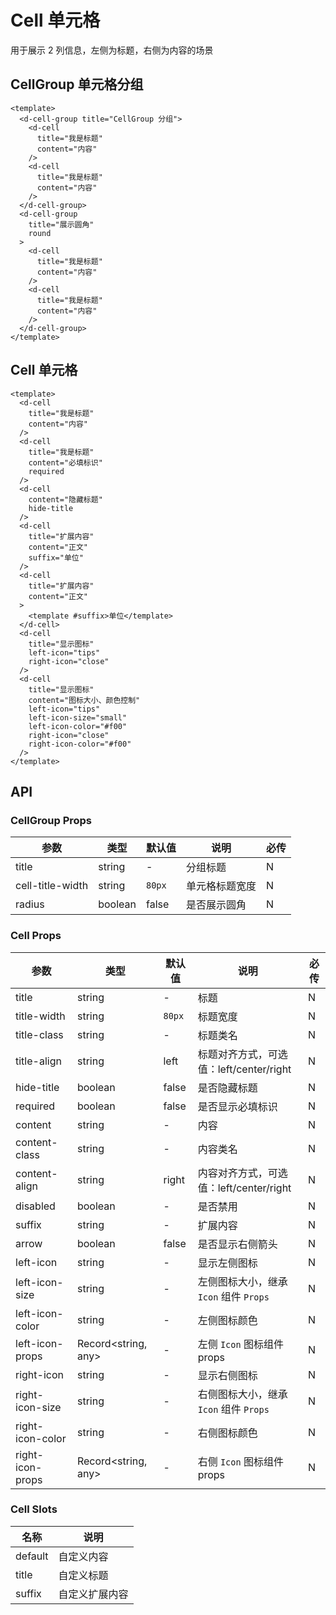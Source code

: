 # Cell 单元格

用于展示 2 列信息，左侧为标题，右侧为内容的场景

## CellGroup 单元格分组

```vue
<template>
  <d-cell-group title="CellGroup 分组">
    <d-cell
      title="我是标题"
      content="内容"
    />
    <d-cell
      title="我是标题"
      content="内容"
    />
  </d-cell-group>
  <d-cell-group
    title="展示圆角"
    round
  >
    <d-cell
      title="我是标题"
      content="内容"
    />
    <d-cell
      title="我是标题"
      content="内容"
    />
  </d-cell-group>
</template>
```

## Cell 单元格

```vue
<template>
  <d-cell
    title="我是标题"
    content="内容"
  />
  <d-cell
    title="我是标题"
    content="必填标识"
    required
  />
  <d-cell
    content="隐藏标题"
    hide-title
  />
  <d-cell
    title="扩展内容"
    content="正文"
    suffix="单位"
  />
  <d-cell
    title="扩展内容"
    content="正文"
  >
    <template #suffix>单位</template>
  </d-cell>
  <d-cell
    title="显示图标"
    left-icon="tips"
    right-icon="close"
  />
  <d-cell
    title="显示图标"
    content="图标大小、颜色控制"
    left-icon="tips"
    left-icon-size="small"
    left-icon-color="#f00"
    right-icon="close"
    right-icon-color="#f00"
  />
</template>
```

## API

### CellGroup Props

| 参数             | 类型    | 默认值 | 说明           | 必传 |
| ---------------- | ------- | ------ | -------------- | ---- |
| title            | string  | -      | 分组标题       | N    |
| cell-title-width | string  | `80px` | 单元格标题宽度 | N    |
| radius           | boolean | false  | 是否展示圆角   | N    |

### Cell Props

| 参数             | 类型                | 默认值 | 说明                                    | 必传 |
| ---------------- | ------------------- | ------ | --------------------------------------- | ---- |
| title            | string              | -      | 标题                                    | N    |
| title-width      | string              | `80px` | 标题宽度                                | N    |
| title-class      | string              | -      | 标题类名                                | N    |
| title-align      | string              | left   | 标题对齐方式，可选值：left/center/right | N    |
| hide-title       | boolean             | false  | 是否隐藏标题                            | N    |
| required         | boolean             | false  | 是否显示必填标识                        | N    |
| content          | string              | -      | 内容                                    | N    |
| content-class    | string              | -      | 内容类名                                | N    |
| content-align    | string              | right  | 内容对齐方式，可选值：left/center/right | N    |
| disabled         | boolean             | -      | 是否禁用                                | N    |
| suffix           | string              | -      | 扩展内容                                | N    |
| arrow            | boolean             | false  | 是否显示右侧箭头                        | N    |
| left-icon        | string              | -      | 显示左侧图标                            | N    |
| left-icon-size   | string              | -      | 左侧图标大小，继承 `Icon` 组件 `Props`  | N    |
| left-icon-color  | string              | -      | 左侧图标颜色                            | N    |
| left-icon-props  | Record<string, any> | -      | 左侧 `Icon` 图标组件 props              | N    |
| right-icon       | string              | -      | 显示右侧图标                            | N    |
| right-icon-size  | string              | -      | 右侧图标大小，继承 `Icon` 组件 `Props`  | N    |
| right-icon-color | string              | -      | 右侧图标颜色                            | N    |
| right-icon-props | Record<string, any> | -      | 右侧 `Icon` 图标组件 props              | N    |

### Cell Slots

| 名称    | 说明           |
| ------- | -------------- |
| default | 自定义内容     |
| title   | 自定义标题     |
| suffix  | 自定义扩展内容 |
